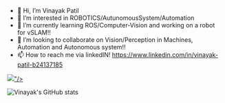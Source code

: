 - 👋 Hi, I’m Vinayak Patil
- 👀 I’m interested in ROBOTICS/AutunomousSystem/Automation
- 🌱 I’m currently learning ROS/Computer-Vision and working on a robot for vSLAM!!
- 💞️ I’m looking to collaborate on Vision/Perception in Machines, Automation and Autonomous system!!
- 📫 How to reach me via linkedIN! https://www.linkedin.com/in/vinayak-patil-b24137185

<!---
vin3697/vin3697 is a ✨ special ✨ repository because its `README.md` (this file) appears on your GitHub profile.
You can click the Preview link to take a look at your changes.
--->

<p align="left"> 
    <a href="#"> <img src="<img src="https://img.icons8.com/color/48/000000/c-plus-plus-logo.png"/>"/> </a>

![Vinayak's GitHub stats](https://github-readme-stats.vercel.app/api?username=vin3697&show_icons=true&theme=radical)
